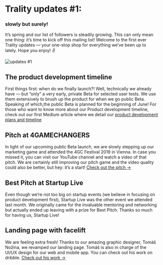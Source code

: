 # Trality updates #1:

### slowly but surely!

It’s spring and our list of followers is steadily growing. This can only mean one thing: it’s time to kick off this mailing list! Welcome to the first ever Trality updates — your one-stop shop for everything we’ve been up to lately. Hope you enjoy! ✌️

![updates #1](./assets/asset_2.png)

## The product development timeline

First things first: when do we finally launch?!
Well, technically we already have — but “only” a very early, private Beta for selected user tests. We use them extensively to brush up the product for when we go public Beta. Speaking of which,the public Beta is planned for the beginning of June! For those who want to know more about our Product development timeline, check out our first Medium article where we detail our [product development plans and timeline](https://medium.com/trality/we-got-big-plans-7c7bba227fbd)

## Pitch at 4GAMECHANGERS

In light of our upcoming public Beta launch, we are slowly stepping up our marketing game and attended the 4GC Festival 2019 in Vienna.
In case you missed it, you can visit our YouTube channel and watch a video of that pitch. We are certainly still improving our pitch game and the video quality could also be better, but hey: it’s a start!
[Check out the pitch ->](https://www.youtube.com/watch?v=leKnWFo2Qf0)

## Best Pitch at Startup Live

Even though we’re not too big on startup events (we believe in focusing on product development first), Startup Live was the other event we attended last month.
We originally came for the invaluable mentoring and networking but actually ended up leaving with a prize for Best Pitch. Thanks so much for having us, Startup Live!

## Landing page with facelift

We are feeling extra fresh! Thanks to our amazing graphic designer, Tomáš Nožina, we revamped our landing page.
Tomáš is also in charge of the UI/UX design for our web and mobile app. You can check out his work on dribble.
[Check out his work ->](https://dribbble.com/tomasnozina)
